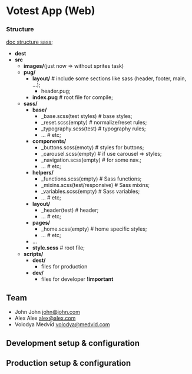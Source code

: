 # Votest App (Web)
### Structure
[doc structure sass](https://sass-guidelin.es/ru/#section-44);
+ **dest**
+ **src**
  + **images/**(just now => without sprites task)
  + **pug/**
    + **layout/**                            # include some sections like sass (header, footer, main, ...);
      - header.pug;
    + **index.pug**                          # root file for compile;
  + **sass/**
    + **base/**
      + _base.scss(test styles)              # base styles;  
      + _reset.scss(empty)                   # normalize/reset rules;
      + _typography.scss(test)               # typography rules;
      + ...                                  # etc;
    + **components/**
      + _buttons.scss(emoty)                 # styles for buttons;
      + _carousel.scss(empty)                # if use carousel => styles;
      + _navigation.scss(empty)              # for some nav.;
      + ...                                  # etc;
    + **helpers/**
      + _functions.scss(empty)               # Sass functions;
      + _mixins.scss(test/responsive)        # Sass mixins;
      + _variables.scss(empty)               # Sass variables;
      + ...                                  # etc;
    + **layout/**
      + _header(test)                        # header;
      + ...                                  # etc;
    + **pages/**
      + _home.scss(empty)                    # home specific styles;
      + ...                                  # etc;
    + ...
    + **style.scss**                         # root file;
  + **scripts/**
    + **dest/**
      - files for production
    + **dev/**
      - files for developer **!important**

## Team

- John John john@john.com
- Alex Alex alex@alex.com
- Volodya Medvid volodya@medvid.com

## Development setup & configuration
## Production setup & configuration